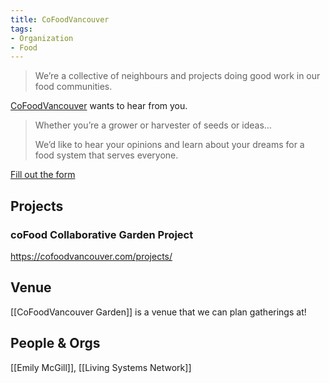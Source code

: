 ```yaml
---
title: CoFoodVancouver
tags:
- Organization
- Food
---
```

  
> We’re a collective of neighbours and projects doing good work in our food communities.

[CoFoodVancouver](https://cofoodvancouver.com/) wants to hear from you.

> Whether you’re a grower or harvester of seeds or ideas…
> 
> We’d like to hear your opinions and learn about your dreams for a food system that serves everyone.

[Fill out the form](https://cofoodvancouver.com/about-you/)

## Projects

### coFood Collaborative Garden Project

https://cofoodvancouver.com/projects/

## Venue

[[CoFoodVancouver Garden]] is a venue that we can plan gatherings at!

## People & Orgs

[[Emily McGill]], [[Living Systems Network]]
